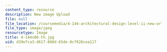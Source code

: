 ```yaml
---
content_type: resource
description: New image Upload
file: null
file_location: /coursemedia/4-144-architectural-design-level-ii-new-orleans-studio-spring-2006/d39efca3d617868d65de8cf926cea117_4-144s06-th.jpg
file_type: image/jpeg
resourcetype: Image
title: 4-144s06-th.jpg
uid: d39efca3-d617-868d-65de-8cf926cea117
---
```

